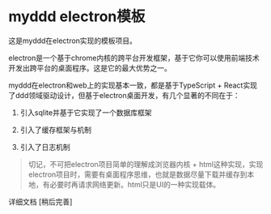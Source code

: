 # myddd electron模板
这是myddd在electron实现的模板项目。

electron是一个基于chrome内核的跨平台开发框架，基于它你可以使用前端技术开发出跨平台的桌面程序。这是它的最大优势之一。

myddd在electron和web上的实现基本一致，都是基于TypeScript + React实现了ddd领域驱动设计，但基于electron桌面开发，有几个显著的不同在于：

1. 引入sqlite并基于它实现了一个数据库框架

2. 引入了缓存框架与机制

3. 引入了日志机制

> 切记，不可把electron项目简单的理解成浏览器内核 + html这种实现，实现electron项目时，需要有桌面程序思维，也就是数据尽量下载并缓存到本地，有必要时再请求网络更新。html只是UI的一种实现载体。


详细文档 [稍后完善]
